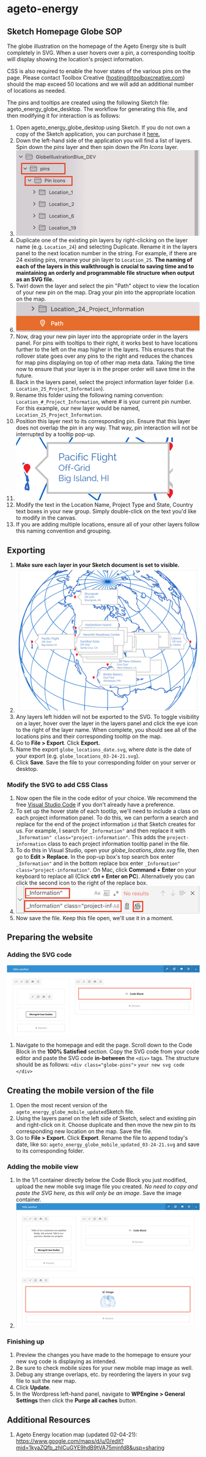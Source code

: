 # ageto-energy
## Sketch Homepage Globe SOP
The globe illustration on the homepage of the Ageto Energy site is built completely in SVG. When a user hovers over a pin, a corresponding tooltip will display showing the location's project information.

CSS is also required to enable the hover states of the various pins on the page. Please contact Toolbox Creative (hosting@toolboxcreative.com) should the map exceed 50 locations and we will add an additional number of locations as needed.

The pins and tooltips are created using the following Sketch file: ageto_energy_globe_desktop. The workflow for generating this file, and then modifying it for interaction is as follows:
1. Open ageto_energy_globe_desktop using Sketch. If you do not own a copy of the Sketch application, you can purchase it [here.](https://www.sketch.com/)
2. Down the left-hand side of the application you will find a list of layers. Spin down the _pins_ layer and then spin down the _Pin Icons_ layer. 
3. ![Sketch Pins image](https://github.com/TBC-Shane/ageto-energy/blob/Sketch-Homepage-Globe-SOP/images/sketch_pins.png) 
4. Duplicate one of the existing pin layers by right-clicking on the layer name (e.g. `Location_24`) and selecting Duplicate. Rename it in the layers panel to the next location number in the string. For example, if there are 24 existing pins, rename your pin layer to `Location_25`. **The naming of each of the layers in this walkthrough is crucial to saving time and to maintaining an orderly and programmable file structure when output as an SVG file.**
5. Twirl down the layer and select the pin "Path" object to view the location of your new pin on the map. Drag your pin into the appropriate location on the map.
6. ![Sketch Path image](https://github.com/TBC-Shane/ageto-energy/blob/Sketch-Homepage-Globe-SOP/images/sketch_path.png) 
7. Now, drag your new pin layer into the appropriate order in the layers panel. For pins with tooltips to their right, it works best to have locations further to the left on the map higher in the layers. This ensures that the rollover state goes over any pins to the right and reduces the chances for map pins displaying on top of other map meta data. Taking the time now to ensure that your layer is in the proper order will save time in the future.
8. Back in the layers panel, select the project information layer folder (i.e. `Location_25_Project_Information`).
10. Rename this folder using the following naming convention: `Location_#_Project_Information`, where _#_ is your current pin number. For this example, our new layer would be named, `Location_25_Project_Information`.
11. Position this layer next to its corresponding pin. Ensure that this layer does not overlap the pin in any way. That way, pin interaction will not be interrupted by a tooltip pop-up.
12. ![Sketch tooltip image](https://github.com/TBC-Shane/ageto-energy/blob/Sketch-Homepage-Globe-SOP/images/sketch_tooltip.png)
13. Modify the text in the Location Name, Project Type and State, Country text boxes in your new group. Simply double-click on the text you'd like to modify in the canvas.
14. If you are adding multiple locations, ensure all of your other layers follow this naming convention and grouping.

## Exporting
1. **Make sure each layer in your Sketch document is set to visible.** 
2. ![Sketch preview image](https://github.com/TBC-Shane/ageto-energy/blob/Sketch-Homepage-Globe-SOP/images/sketch_preview.png)
3. Any layers left hidden will not be exported to the SVG. To toggle visibility on a layer, hover over the layer in the layers panel and click the eye icon to the right of the layer name. When complete, you should see all of the locations pins and their corresponding tooltip on the map.
4. Go to **File > Export**. Click **Export.**
5. Name the export `globe_locations_date.svg`, where _date_ is the date of your export (e.g. `globe_locations_03-24-21.svg`).
6. Click **Save**. Save the file to your corresponding folder on your server or desktop.

### Modify the SVG to add CSS Class
1. Now open the file in the code editor of your choice. We recommend the free [Visual Studio Code](https://code.visualstudio.com/) if you don't already have a preference.
1. To set up the hover state of each tootlip, we'll need to include a class on each project information panel. To do this, we can perform a search and replace for the end of the project information `id` that Sketch creates for us. For example, I search for `_Information"` and then replace it with `_Information" class="project-information"`. This adds the `project-information` class to each project information tooltip panel in the file.
2. To do this in Visual Studio, open your _globe_locations_date.svg_ file, then go to **Edit > Replace**. In the pop-up box's top search box enter `_Information"` and in the bottom replace box enter `_Information" class="project-information"`. On Mac, click **Command + Enter** on your keyboard to replace all (Click **ctrl + Enter on PC**). Alternatively you can click the second icon to the right of the replace box.
3. ![Code S&R image](https://github.com/TBC-Shane/ageto-energy/blob/Sketch-Homepage-Globe-SOP/images/visual_studio_code_searchandreplace.png) 
4. Now save the file. Keep this file open, we'll use it in a moment.


## Preparing the website
### Adding the SVG code
![Avada SVG Block image](https://github.com/TBC-Shane/ageto-energy/blob/Sketch-Homepage-Globe-SOP/images/avada_svg_codeblock.png) 
1. Navigate to the homepage and edit the page. Scroll down to the Code Block in the **100% Satisfied** section. Copy the SVG code from your code editor and paste the SVG code **in-between** the `<div>` tags. The structure should be as follows:
`<div class="globe-pins">`
`your new svg code`
`</div>`


## Creating the mobile version of the file
1. Open the most recent version of the `ageto_energy_globe_mobile_updated`Sketch file. 
1. Using the layers panel on the left side of Sketch, select and existing pin and right-click on it. Choose duplicate and then move the new pin to its corresponding new location on the map. Save the file. 
2. Go to **File > Export.** Click **Export**. Rename the file to append today's date, like so: `ageto_energy_globe_mobile_updated_03-24-21.svg` and save to its corresponding folder.

### Adding the mobile view
1. In the 1/1 container directly below the Code Block you just modified, upload the new mobile svg image file you created. *No need to copy and paste the SVG here, as this will only be an image*. Save the image container.
2. ![Avada Mobile Block image](https://github.com/TBC-Shane/ageto-energy/blob/Sketch-Homepage-Globe-SOP/images/svg_mobile_image_block.png) 

### Finishing up
1. Preview the changes you have made to the homepage to ensure your new svg code is displaying as intended. 
1. Be sure to check mobile sizes for your new mobile map image as well. 
1. Debug any strange overlaps, etc. by reordering the layers in your svg file to suit the new map. 
1. Click **Update**. 
1. In the Wordpress left-hand panel, navigate to **WPEngine > General Settings** then click the **Purge all caches** button.

## Additional Resources
1. Ageto Energy location map (updated 02-04-21): https://www.google.com/maps/d/u/0/edit?mid=1kyaZQfb_zhICuGYE9hdB9tVA75mjnfd8&usp=sharing
